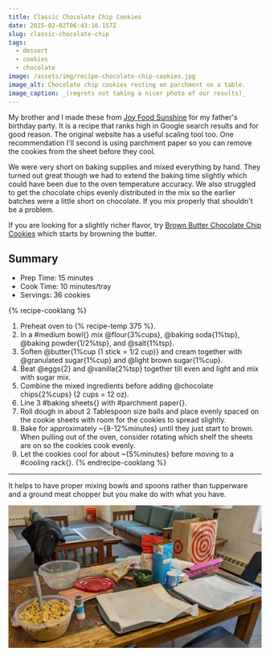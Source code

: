```yaml
---
title: Classic Chocolate Chip Cookies
date: 2025-02-02T06:43:16.157Z
slug: classic-chocolate-chip
tags:
  - dessert
  - cookies
  - chocolate
image: /assets/img/recipe-chocolate-chip-cookies.jpg
image_alt: Chocolate chip cookies resting on parchment on a table.
image_caption: _(regrets not taking a nicer photo of our results)_
---
```


My brother and I made these from [Joy Food Sunshine](https://joyfoodsunshine.com/the-most-amazing-chocolate-chip-cookies/) for my father's birthday party.
It is a recipe that ranks high in Google search results and for good reason.
The original website has a useful scaling tool too.
One recommendation I'll second is using parchment paper so you can remove the cookies from the sheet before they cool.

We were very short on baking supplies and mixed everything by hand.
They turned out great though we had to extend the baking time slightly which could have been due to the oven temperature accuracy.
We also struggled to get the chocolate chips evenly distributed in the mix so the earlier batches were a little short on chocolate.
If you mix properly that shouldn't be a problem.

If you are looking for a slightly richer flavor, try [Brown Butter Chocolate Chip Cookies](https://cookiesandcups.com/salted-brown-butter-chocolate-chip-cookies/) which starts by browning the butter.

## Summary

- Prep Time: 15 minutes
- Cook Time: 10 minutes/tray
- Servings: 36 cookies

{% recipe-cooklang %}
1. Preheat oven to {% recipe-temp 375 %}.
1. In a #medium bowl{} mix @flour{3%cups}, @baking soda{1%tsp}, @baking powder{1/2%tsp}, and @salt{1%tsp}.
1. Soften @butter{1%cup (1 stick = 1/2 cup)} and cream together with @granulated sugar{1%cup} and @light brown sugar{1%cup}.
1. Beat @eggs{2} and @vanilla{2%tsp} together till even and light and mix with sugar mix.
1. Combine the mixed ingredients before adding @chocolate chips{2%cups} (2 cups = 12 oz).
1. Line 3 #baking sheets{} with #parchment paper{}.
1. Roll dough in about 2 Tablespoon size balls and place evenly spaced on the cookie sheets with room for the cookies to spread slightly.
1. Bake for approximately ~{8-12%minutes} until they just start to brown. When pulling out of the oven, consider rotating which shelf the sheets are on so the cookies cook evenly.
1. Let the cookies cool for about ~{5%minutes} before moving to a #cooling rack{}.
{% endrecipe-cooklang %}

---

It helps to have proper mixing bowls and spoons rather than tupperware and a ground meat chopper but you make do with what you have.

![Messy table with baking sheets, tupperware containers, baking ingredients, and a Target bag in a sloppy dorm common room.](/assets/img/recipe-chocolate-chip-cookies-dorm.jpg "Making these in a college dorm was a challenge to remember 😄")
